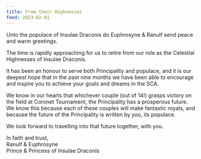 ```yaml
---
title: From their Highnesses
feed: 2023-02-01
---
```


Unto the populace of Insulae Draconis do Euphrosyne &amp; Ranulf send peace and warm
greetings.

The time is rapidly approaching for us to retire from our role as the Celestial Highnesses of
Insulae Draconis.

It has been an honour to serve both Principality and populace, and it is our deepest hope
that in the past nine months we have been able to encourage and inspire you to achieve
your goals and dreams in the SCA.

We know in our hearts that whichever couple (out of 14!) grasps victory on the field at
Coronet Tournament, the Principality has a prosperous future. We know this because each
of these couples will make fantastic royals, and because the future of the Principality is
written by you, its populace.

We look forward to travelling into that future together, with you.

In faith and trust,  
Ranulf &amp; Euphrosyne  
Prince &amp; Princess of Insulae Draconis
